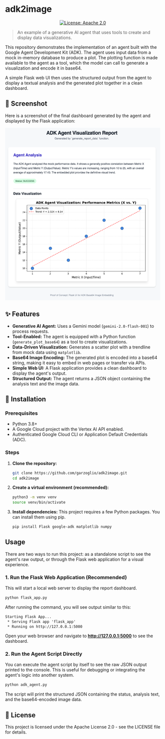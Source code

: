 # adk2image

<!-- Badges -->
<p align="center">
  <a href="https://opensource.org/licenses/Apache-2.0">
    <img src="https://img.shields.io/badge/License-Apache_2.0-blue.svg" alt="License: Apache 2.0">
  </a>
</p>

> An example of a generative AI agent that uses tools to create and display data visualizations.

This repository demonstrates the implementation of an agent built with the Google Agent Development Kit (ADK). The agent uses input data from a mock in-memory database to produce a plot. The plotting function is made available to the agent as a tool, which the model can call to generate a visualization and encode it in base64.

A simple Flask web UI then uses the structured output from the agent to display a textual analysis and the generated plot together in a clean dashboard.

## 📸 Screenshot

Here is a screenshot of the final dashboard generated by the agent and displayed by the Flask application:

![ADK to Image Dashboard](./images/dashboard_screenshot.png)

## ✨ Features

- **Generative AI Agent:** Uses a Gemini model (`gemini-2.0-flash-001`) to process requests.
- **Tool-Enabled:** The agent is equipped with a Python function (`generate_plot_base64`) as a tool to create visualizations.
- **Data-Driven Visualization:** Generates a scatter plot with a trendline from mock data using `matplotlib`.
- **Base64 Image Encoding:** The generated plot is encoded into a base64 string, making it easy to embed in web pages or transfer via APIs.
- **Simple Web UI:** A Flask application provides a clean dashboard to display the agent's output.
- **Structured Output:** The agent returns a JSON object containing the analysis text and the image data.

## 🚀 Installation

### Prerequisites

- Python 3.8+
- A Google Cloud project with the Vertex AI API enabled.
- Authenticated Google Cloud CLI or Application Default Credentials (ADC).

### Steps

1.  **Clone the repository:**
    ```sh
    git clone https://github.com/garzoglio/adk2image.git
    cd adk2image
    ```

2.  **Create a virtual environment (recommended):**
    ```sh
    python3 -m venv venv
    source venv/bin/activate
    ```

3.  **Install dependencies:**
    This project requires a few Python packages. You can install them using pip.
    ```sh
    pip install Flask google-adk matplotlib numpy
    ```

## Usage

There are two ways to run this project: as a standalone script to see the agent's raw output, or through the Flask web application for a visual experience.

### 1. Run the Flask Web Application (Recommended)

This will start a local web server to display the report dashboard.

```sh
python flask_app.py
```

After running the command, you will see output similar to this:
```
Starting Flask App...
 * Serving Flask app 'flask_app'
 * Running on http://127.0.0.1:5000
```
Open your web browser and navigate to **http://127.0.0.1:5000** to see the dashboard.

### 2. Run the Agent Script Directly

You can execute the agent script by itself to see the raw JSON output printed to the console. This is useful for debugging or integrating the agent's logic into another system.

```sh
python adk_agent.py
```

The script will print the structured JSON containing the status, analysis text, and the base64-encoded image data.

## 📜 License

This project is licensed under the Apache License 2.0 - see the LICENSE file for details.
